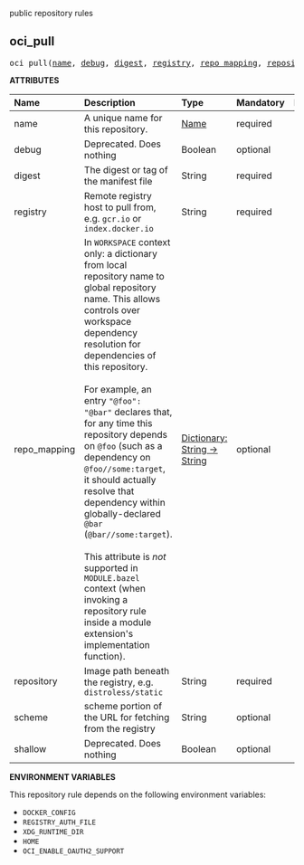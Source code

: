 <!-- Generated with Stardoc: http://skydoc.bazel.build -->

public repository rules

<a id="oci_pull"></a>

## oci_pull

<pre>
oci_pull(<a href="#oci_pull-name">name</a>, <a href="#oci_pull-debug">debug</a>, <a href="#oci_pull-digest">digest</a>, <a href="#oci_pull-registry">registry</a>, <a href="#oci_pull-repo_mapping">repo_mapping</a>, <a href="#oci_pull-repository">repository</a>, <a href="#oci_pull-scheme">scheme</a>, <a href="#oci_pull-shallow">shallow</a>)
</pre>

**ATTRIBUTES**


| Name  | Description | Type | Mandatory | Default |
| :------------- | :------------- | :------------- | :------------- | :------------- |
| <a id="oci_pull-name"></a>name |  A unique name for this repository.   | <a href="https://bazel.build/concepts/labels#target-names">Name</a> | required |  |
| <a id="oci_pull-debug"></a>debug |  Deprecated. Does nothing   | Boolean | optional |  `False`  |
| <a id="oci_pull-digest"></a>digest |  The digest or tag of the manifest file   | String | required |  |
| <a id="oci_pull-registry"></a>registry |  Remote registry host to pull from, e.g. `gcr.io` or `index.docker.io`   | String | required |  |
| <a id="oci_pull-repo_mapping"></a>repo_mapping |  In `WORKSPACE` context only: a dictionary from local repository name to global repository name. This allows controls over workspace dependency resolution for dependencies of this repository.<br><br>For example, an entry `"@foo": "@bar"` declares that, for any time this repository depends on `@foo` (such as a dependency on `@foo//some:target`, it should actually resolve that dependency within globally-declared `@bar` (`@bar//some:target`).<br><br>This attribute is _not_ supported in `MODULE.bazel` context (when invoking a repository rule inside a module extension's implementation function).   | <a href="https://bazel.build/rules/lib/dict">Dictionary: String -> String</a> | optional |  |
| <a id="oci_pull-repository"></a>repository |  Image path beneath the registry, e.g. `distroless/static`   | String | required |  |
| <a id="oci_pull-scheme"></a>scheme |  scheme portion of the URL for fetching from the registry   | String | optional |  `"https"`  |
| <a id="oci_pull-shallow"></a>shallow |  Deprecated. Does nothing   | Boolean | optional |  `False`  |

**ENVIRONMENT VARIABLES**

This repository rule depends on the following environment variables:
* `DOCKER_CONFIG`
* `REGISTRY_AUTH_FILE`
* `XDG_RUNTIME_DIR`
* `HOME`
* `OCI_ENABLE_OAUTH2_SUPPORT`


